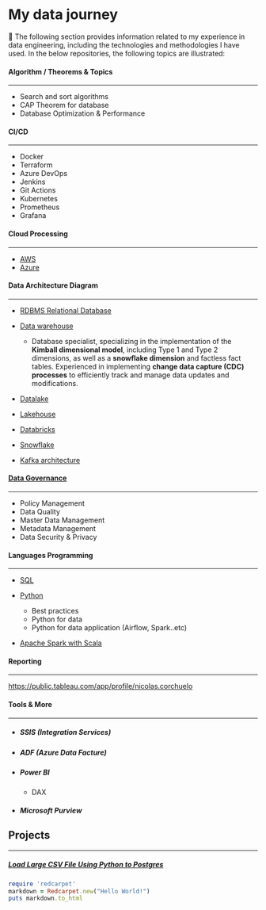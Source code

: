 # My data journey
💫 The following section provides information related to my experience in data engineering, including the technologies and methodologies I have used. In the below repositories, the following topics are illustrated:

#### Algorithm / Theorems & Topics
---
* Search and sort algorithms
* CAP Theorem for database
* Database Optimization & Performance
   
#### CI/CD
---
* Docker
* Terraform
* Azure DevOps
* Jenkins
* Git Actions
* Kubernetes
* Prometheus
* Grafana

#### Cloud Processing
---
 * [AWS](https://github.com/nicolascorchuelo/portfolio/tree/main/cloud_processing/aws)
 * [Azure](https://github.com/nicolascorchuelo/portfolio/tree/main/cloud_processing/aws)

#### Data Architecture Diagram
---
  * [RDBMS Relational Database](https://github.com/nicolascorchuelo/portfolio/blob/main/data_architecture_diagram/)
  * [Data warehouse](https://github.com/nicolascorchuelo/portfolio/blob/main/data_architecture_diagram/)
    
    *   Database specialist, specializing in the implementation of the **Kimball dimensional model**, including Type 1 and Type 2 dimensions, as well as a **snowflake dimension** and factless fact tables. Experienced in implementing **change data capture (CDC) processes** to efficiently track and manage data updates and modifications.
      
  * [Datalake](https://github.com/nicolascorchuelo/portfolio/blob/main/data_architecture_diagram/)
  * [Lakehouse](https://github.com/nicolascorchuelo/portfolio/blob/main/data_architecture_diagram/)
  * [Databricks](https://github.com/nicolascorchuelo/portfolio/blob/main/data_architecture_diagram/)
  * [Snowflake](https://github.com/nicolascorchuelo/portfolio/blob/main/data_architecture_diagram/)
  * [Kafka architecture](https://github.com/nicolascorchuelo/portfolio/blob/main/data_architecture_diagram/)

#### [Data Governance](https://github.com/nicolascorchuelo/portfolio/tree/main/data_governance)
---
* Policy Management
* Data Quality
* Master Data Management
* Metadata Management
* Data Security & Privacy
  
#### Languages Programming
---
* [SQL](https://github.com/nicolascorchuelo/portfolio/tree/main/languages_programming/sql)
* [Python](https://github.com/nicolascorchuelo/portfolio/tree/main/languages_programming/python)

   * Best practices
   * Python for data
   * Python for data application (Airflow, Spark..etc)
  
* [Apache Spark with Scala](https://github.com/nicolascorchuelo/portfolio/tree/main/languages_programming/scala)

#### Reporting
---
https://public.tableau.com/app/profile/nicolas.corchuelo

#### Tools & More
---
* ##### SSIS (Integration Services)
* ##### ADF (Azure Data Facture)
* ##### Power BI
   * DAX
* ##### Microsoft Purview

## Projects
---
##### [Load Large CSV File Using Python to Postgres](https://github.com/nicolascorchuelo/portfolio/tree/main/languages_programming/python/python_for_data/etl_file_to_db)

```ruby
require 'redcarpet'
markdown = Redcarpet.new("Hello World!")
puts markdown.to_html
```
